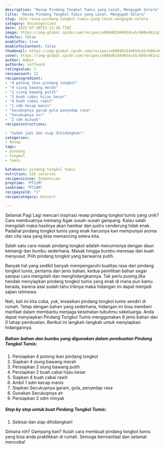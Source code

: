```yaml
---
description: "Resep Pindang Tongkol Tumis yang Lezat, Mengugah Selera"
title: "Resep Pindang Tongkol Tumis yang Lezat, Mengugah Selera"
slug: 2424-resep-pindang-tongkol-tumis-yang-lezat-mengugah-selera
category: Uncategorized
date: 2022-07-30T23:12:28.770Z
image: https://img-global.cpcdn.com/recipes/e088d62d4465dce5/680x482cq70/pindang-tongkol-tumis-foto-resep-utama.jpg
hideToc: false
enableToc: true
enableTocContent: false
thumbnail: https://img-global.cpcdn.com/recipes/e088d62d4465dce5/680x482cq70/pindang-tongkol-tumis-foto-resep-utama.jpg
cover: https://img-global.cpcdn.com/recipes/e088d62d4465dce5/680x482cq70/pindang-tongkol-tumis-foto-resep-utama.jpg
author: Admin
authorAv: notfound
ratingvalue: 3
reviewcount: 22
recipeingredient:
- "4 potong ikan pindang tongkol"
- "4 siung bawang merah"
- "2 siung bawang putih"
- "2 buah cabai hijau besar"
- "4 buah cabai rawit"
- "1 sdm kecap manis"
- "Secukupnya garam gula penyedap rasa"
- "Secukupnya air"
- "2 sdm minyak"
recipeinstructions:

- "Sudah jadi dan siap dihidangkan!"
categories:
- Resep
tags:
- pindang
- tongkol
- tumis

katakunci: pindang tongkol tumis 
nutrition: 125 calories
recipecuisine: Indonesian
preptime: "PT11M"
cooktime: "PT34M"
recipeyield: "1"
recipecategory: Dessert

---
```



Selamat Pagi Lagi mencari inspirasi resep pindang tongkol tumis yang unik? Cara membuatnya memang Agak susah-susah gampang. Kalau salah mengolah maka hasilnya akan hambar dan justru cenderung tidak enak. Padahal pindang tongkol tumis yang enak harusnya kan mempunyai aroma dan cita rasa yang bisa memancing selera kita.


Salah satu cara masak pindang tongkol adalah menumisnya dengan daun kemangi dan bumbu sederhana. Masak hingga bumbu meresap dan kuah menyusut. Pilih pindang tongkol yang berwarna putih.

Banyak hal yang sedikit banyak mempengaruhi kualitas rasa dari pindang tongkol tumis, pertama dari jenis bahan, kedua pemilihan bahan segar sampai cara mengolah dan menghidangkannya. Tak perlu pusing jika hendak menyiapkan pindang tongkol tumis yang enak di mana pun kamu berada, karena asal sudah tahu triknya maka hidangan ini dapat menjadi sajian istimewa.


Nah, kali ini kita coba, yuk, kreasikan pindang tongkol tumis sendiri di rumah. Tetap dengan bahan yang sederhana, hidangan ini bisa memberi manfaat dalam membantu menjaga kesehatan tubuhmu sekeluarga. Anda dapat menyiapkan Pindang Tongkol Tumis menggunakan 9 jenis bahan dan 0 tahap pembuatan. Berikut ini langkah-langkah untuk menyiapkan hidangannya.

<!--inarticleads1-->

##### Bahan-bahan dan bumbu yang digunakan dalam pembuatan Pindang Tongkol Tumis:

1. Persiapkan 4 potong ikan pindang tongkol
1. Siapkan 4 siung bawang merah
1. Persiapkan 2 siung bawang putih
1. Persiapkan 2 buah cabai hijau besar
1. Siapkan 4 buah cabai rawit
1. Ambil 1 sdm kecap manis
1. Siapkan Secukupnya garam, gula, penyedap rasa
1. Gunakan Secukupnya air
1. Persiapkan 2 sdm minyak




<!--inarticleads2-->

##### Step by step untuk buat Pindang Tongkol Tumis:


1. Selesai dan siap dihidangkan!



Gimana nih? Gampang kan? Itulah cara membuat pindang tongkol tumis yang bisa anda praktikkan di rumah. Semoga bermanfaat dan selamat mencoba!
